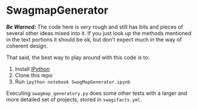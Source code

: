 # SwagmapGenerator

***Be Warned:*** The code here is *very* rough and still has bits and pieces of several other ideas mixed into it. If you just look up the methods mentioned in the text portions it should be ok, but don't expect much in the way of coherent design.

That said, the best way to play around with this code is to:

1. Install [iPython](http://ipython.org/)
2. Clone this repo
1. Run `ipython notebook SwagMapGenerator.ipynb`

Executing `swagmap_generatory.py` does some other tests with a larger and more detailed set of projects, stored in `swagifacts.yml`.
